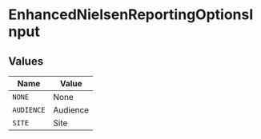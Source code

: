 # EnhancedNielsenReportingOptionsInput


## Values

| Name       | Value      |
| ---------- | ---------- |
| `NONE`     | None       |
| `AUDIENCE` | Audience   |
| `SITE`     | Site       |